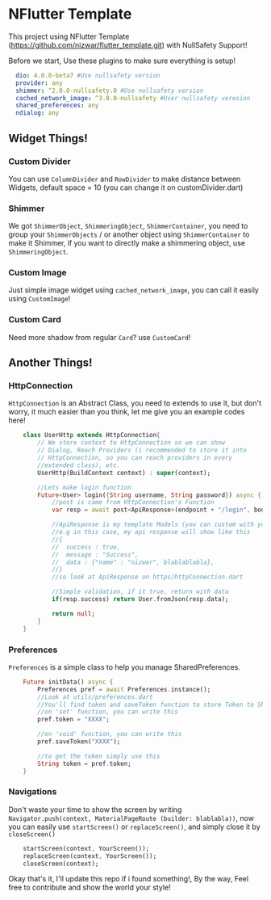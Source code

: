 # NFlutter Template
This project using NFlutter Template (https://github.com/nizwar/flutter_template.git) with NullSafety Support!

Before we start, Use these plugins to make sure everything is setup!
```yaml
  dio: 4.0.0-beta7 #Use nullsafety version
  provider: any
  shimmer: ^2.0.0-nullsafety.0 #Use nullsafety version
  cached_network_image: ^3.0.0-nullsafety #User nullsafety veresion
  shared_preferences: any
  ndialog: any
``` 
## Widget Things!
### Custom Divider
You can use `ColumnDivider` and `RowDivider` to make distance between Widgets, default space = 10 (you can change it on customDivider.dart)

### Shimmer
We got `ShimmerObject`, `ShimmeringObject`, `ShimmerContainer`, you need to group your `ShimmerObjects` / or another object using `ShimmerContainer` to make it Shimmer, if you want to directly make a shimmering object, use `ShimmeringObject`.

### Custom Image
Just simple image widget using `cached_network_image`, you can call it easily using `CustomImage`!

### Custom Card
Need more shadow from regular `Card`? use `CustomCard`!

## Another Things!
### HttpConnection
`HttpConnection` is an Abstract Class, you need to extends to use it, but don't worry, it much easier than you think, let me give you an example codes here!

```dart
    class UserHttp extends HttpConnection{
        // We store context to HttpConnection so we can show
        // Dialog, Reach Providers (i recommended to store it into 
        // HttpConnection, so you can reach providers in every 
        //extended class), etc.
        UserHttp(BuildContext context) : super(context);

        //Lets make login function
        Future<User> login({String username, String password}) async {
            //post is came from HttpConnection's Function
            var resp = await post<ApiResponse>(endpoint + "/login", body:{"username": username, "password": password});

            //ApiResponse is my template Models (you can custom with yours in https/httpConnection.dart).
            //e.g in this case, my api response will show like this
            //{
            //  success : true,
            //  message : "Success",
            //  data : {"name" : "nizwar", blablablabla},
            //}
            //so look at ApiResponse on https/httpConnection.dart

            //Simple validation, if it true, return with data
            if(resp.success) return User.fromJson(resp.data);            

            return null;
        }
    }
```

### Preferences
`Preferences` is a simple class to help you manage SharedPreferences.

```dart
    Future initData() async {
        Preferences pref = await Preferences.instance();
        //Look at utils/preferences.dart
        //You'll find token and saveToken function to store Token to SharedPreferences
        //on 'set' function, you can write this
        pref.token = "XXXX";

        //on 'void' function, you can write this
        pref.saveToken("XXXX");

        //to get the token simply use this
        String token = pref.token;
    }
```

### Navigations
Don't waste your time to show the screen by writing `Navigator.push(context, MaterialPageRoute (builder: blablabla))`, now you can easily use `startScreen()` or `replaceScreen()`, and simply close it by `closeScreen()`

```dart
    startScreen(context, YourScreen());
    replaceScreen(context, YourScreen());
    closeScreen(context);
```

Okay that's it, I'll update this repo if i found something!, 
By the way, Feel free to contribute and show the world your style!
